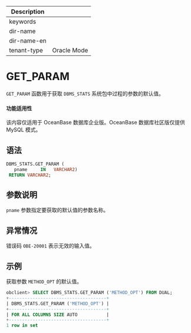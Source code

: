| Description   |                 |
|---------------|-----------------|
| keywords      |                 |
| dir-name      |                 |
| dir-name-en   |                 |
| tenant-type   | Oracle Mode     |

# GET_PARAM 

`GET_PARAM` 函数用于获取 `DBMS_STATS` 系统包中过程的参数的默认值。

  <main id="notice" >
    <h4>功能适用性</h4>
    <p>该内容仅适用于 OceanBase 数据库企业版。OceanBase 数据库社区版仅提供 MySQL 模式。</p>
  </main>

## 语法 

```sql
DBMS_STATS.GET_PARAM (
   pname     IN   VARCHAR2)
 RETURN VARCHAR2;
```

## 参数说明 

`pname` 参数指定要获取的默认值的参数名称。

## 异常情况 

错误码 `OBE-20001` 表示无效的输入值。

## 示例 

获取参数 `METHOD_OPT` 的默认值。

```sql
obclient> SELECT DBMS_STATS.GET_PARAM ('METHOD_OPT') FROM DUAL;
+-------------------------------------+
| DBMS_STATS.GET_PARAM ('METHOD_OPT') |
+-------------------------------------+
| FOR ALL COLUMNS SIZE AUTO           |
+-------------------------------------+
1 row in set
```


